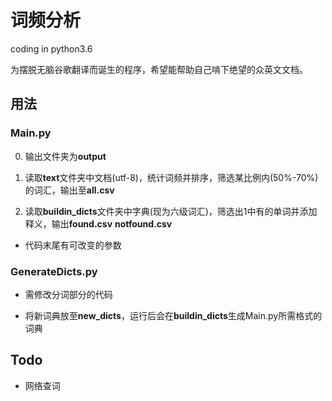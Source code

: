 # 词频分析

coding in python3.6

为摆脱无脑谷歌翻译而诞生的程序，希望能帮助自己啃下绝望的众英文文档。

## 用法

### Main.py

0. 输出文件夹为**output**

1. 读取**text**文件夹中文档(utf-8)，统计词频并排序，筛选某比例内(50%-70%)的词汇，输出至**all.csv**

2. 读取**buildin_dicts**文件夹中字典(现为六级词汇)，筛选出1中有的单词并添加释义，输出**found.csv** **notfound.csv**

- 代码末尾有可改变的参数

### GenerateDicts.py

- 需修改分词部分的代码

- 将新词典放至**new_dicts**，运行后会在**buildin_dicts**生成Main.py所需格式的词典

## Todo

- 网络查词